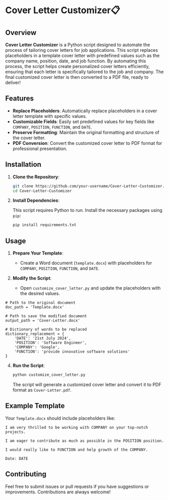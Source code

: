 # Cover Letter Customizer📋

## Overview

**Cover Letter Customizer** is a Python script designed to automate the process of tailoring cover letters for job applications. This script replaces placeholders in a template cover letter with predefined values such as the company name, position, date, and job function. By automating this process, the script helps create personalized cover letters efficiently, ensuring that each letter is specifically tailored to the job and company. The final customized cover letter is then converted to a PDF file, ready to deliver!

## Features

- **Replace Placeholders**: Automatically replace placeholders in a cover letter template with specific values.
- **Customizable Fields**: Easily set predefined values for key fields like `COMPANY`, `POSITION`, `FUNCTION`, and `DATE`.
- **Preserve Formatting**: Maintain the original formatting and structure of the cover letter.
- **PDF Conversion**: Convert the customized cover letter to PDF format for professional presentation.

## Installation

1. **Clone the Repository**:

   ```bash
   git clone https://github.com/your-username/Cover-Letter-Customizer.git
   cd Cover-Letter-Customizer
   ```

2. **Install Dependencies**:

   This script requires Python to run. Install the necessary packages using `pip`:

   ```bash
   pip install requirements.txt
   ```

## Usage

1. **Prepare Your Template**:
   - Create a Word document (`template.docx`) with placeholders for `COMPANY`, `POSITION`, `FUNCTION`, and `DATE`.

2. **Modify the Script**:
   - Open `customize_cover_letter.py` and update the placeholders with the desired values.

```
# Path to the original document
doc_path = 'Template.docx'  

# Path to save the modified document
output_path = 'Cover-Letter.docx' 
          
# Dictionary of words to be replaced          
dictionary_replacement = {
    'DATE': '21st July 2024',
    'POSITION': 'Software Engineer',
    'COMPANY': 'Google',
    'FUNCTION': 'provide innovative software solutions'
}
```

4. **Run the Script**:

   ```bash
   python customize_cover_letter.py
   ```

   The script will generate a customized cover letter and convert it to PDF format as `Cover-Letter.pdf`.

## Example Template

Your `Template.docx` should include placeholders like:

```
I am very thrilled to be working with COMPANY on your top-notch projects.

I am eager to contribute as much as possible in the POSITION position.

I would really like to FUNCTION and help growth of the COMPANY.

Date: DATE
```

## Contributing

Feel free to submit issues or pull requests if you have suggestions or improvements. Contributions are always welcome!


